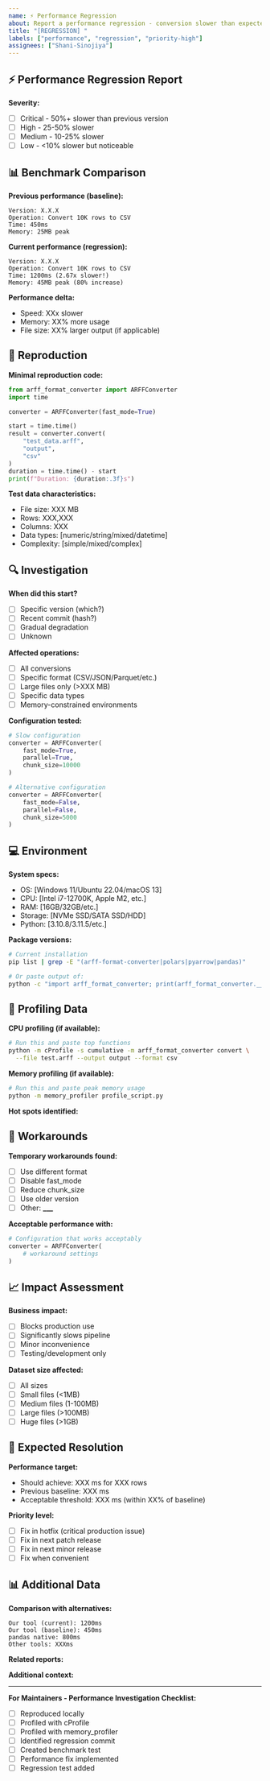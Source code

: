 ```yaml
---
name: ⚡ Performance Regression
about: Report a performance regression - conversion slower than expected
title: "[REGRESSION] "
labels: ["performance", "regression", "priority-high"]
assignees: ["Shani-Sinojiya"]
---
```


## ⚡ Performance Regression Report

**Severity:**

- [ ] Critical - 50%+ slower than previous version
- [ ] High - 25-50% slower
- [ ] Medium - 10-25% slower
- [ ] Low - <10% slower but noticeable

## 📊 Benchmark Comparison

**Previous performance (baseline):**

```
Version: X.X.X
Operation: Convert 10K rows to CSV
Time: 450ms
Memory: 25MB peak
```

**Current performance (regression):**

```
Version: X.X.X
Operation: Convert 10K rows to CSV
Time: 1200ms (2.67x slower!)
Memory: 45MB peak (80% increase)
```

**Performance delta:**

- Speed: XXx slower
- Memory: XX% more usage
- File size: XX% larger output (if applicable)

## 🔄 Reproduction

**Minimal reproduction code:**

```python
from arff_format_converter import ARFFConverter
import time

converter = ARFFConverter(fast_mode=True)

start = time.time()
result = converter.convert(
    "test_data.arff",
    "output",
    "csv"
)
duration = time.time() - start
print(f"Duration: {duration:.3f}s")
```

**Test data characteristics:**

- File size: XXX MB
- Rows: XXX,XXX
- Columns: XXX
- Data types: [numeric/string/mixed/datetime]
- Complexity: [simple/mixed/complex]

## 🔍 Investigation

**When did this start?**

- [ ] Specific version (which?)
- [ ] Recent commit (hash?)
- [ ] Gradual degradation
- [ ] Unknown

**Affected operations:**

- [ ] All conversions
- [ ] Specific format (CSV/JSON/Parquet/etc.)
- [ ] Large files only (>XXX MB)
- [ ] Specific data types
- [ ] Memory-constrained environments

**Configuration tested:**

```python
# Slow configuration
converter = ARFFConverter(
    fast_mode=True,
    parallel=True,
    chunk_size=10000
)

# Alternative configuration
converter = ARFFConverter(
    fast_mode=False,
    parallel=False,
    chunk_size=5000
)
```

## 💻 Environment

**System specs:**

- OS: [Windows 11/Ubuntu 22.04/macOS 13]
- CPU: [Intel i7-12700K, Apple M2, etc.]
- RAM: [16GB/32GB/etc.]
- Storage: [NVMe SSD/SATA SSD/HDD]
- Python: [3.10.8/3.11.5/etc.]

**Package versions:**

```bash
# Current installation
pip list | grep -E "(arff-format-converter|polars|pyarrow|pandas)"

# Or paste output of:
python -c "import arff_format_converter; print(arff_format_converter.__version__)"
```

## 🧪 Profiling Data

**CPU profiling (if available):**

```bash
# Run this and paste top functions
python -m cProfile -s cumulative -m arff_format_converter convert \
  --file test.arff --output output --format csv
```

**Memory profiling (if available):**

```bash
# Run this and paste peak memory usage
python -m memory_profiler profile_script.py
```

**Hot spots identified:**

<!-- List functions/methods that appear to be slow -->

## 🔧 Workarounds

**Temporary workarounds found:**

- [ ] Use different format
- [ ] Disable fast_mode
- [ ] Reduce chunk_size
- [ ] Use older version
- [ ] Other: ****\_\_\_****

**Acceptable performance with:**

```python
# Configuration that works acceptably
converter = ARFFConverter(
    # workaround settings
)
```

## 📈 Impact Assessment

**Business impact:**

- [ ] Blocks production use
- [ ] Significantly slows pipeline
- [ ] Minor inconvenience
- [ ] Testing/development only

**Dataset size affected:**

- [ ] All sizes
- [ ] Small files (<1MB)
- [ ] Medium files (1-100MB)
- [ ] Large files (>100MB)
- [ ] Huge files (>1GB)

## 🎯 Expected Resolution

**Performance target:**

- Should achieve: XXX ms for XXX rows
- Previous baseline: XXX ms
- Acceptable threshold: XXX ms (within XX% of baseline)

**Priority level:**

- [ ] Fix in hotfix (critical production issue)
- [ ] Fix in next patch release
- [ ] Fix in next minor release
- [ ] Fix when convenient

## 📊 Additional Data

**Comparison with alternatives:**

```
Our tool (current): 1200ms
Our tool (baseline): 450ms
pandas native: 800ms
Other tools: XXXms
```

**Related reports:**

<!-- Link to any related performance issues -->

**Additional context:**

<!-- Any other relevant information -->

---

**For Maintainers - Performance Investigation Checklist:**

- [ ] Reproduced locally
- [ ] Profiled with cProfile
- [ ] Profiled with memory_profiler
- [ ] Identified regression commit
- [ ] Created benchmark test
- [ ] Performance fix implemented
- [ ] Regression test added
